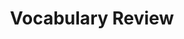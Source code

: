 ---
title: Vocabulary Review

source:
- title: Common Core Basics
  subject: Social Studies
  chapter: 1
  toc_type: Lesson Review
  toc_number: 1.2
  pages: 26 - 31
  
questions:
  - number: 1
    text: >
      The Bill of Rights __________ certain rights and liberties to US citizens.
    choice:
      - option: category
      - option: checks and balances
      - option: guarantee
      - option: paraphrase
      - option: separation of powers
    answer: 
      - option: guarantee
  - number: 2
    text: >
      The __________ means that no one branch of government has all the authority.
    choice:
      - option: category
      - option: checks and balances
      - option: guarantee
      - option: paraphrase
      - option: separation of powers
    answer: 
      - option: separation of powers
  - number: 3
    text: >
      The president's vetoing a bill passed by Congress is an example of __________.
    choice:
      - option: category
      - option: checks and balances
      - option: guarantee
      - option: paraphrase
      - option: separation of powers
    answer: 
      - option: checks and balances
  - number: 4
    text: >
      Voting rights, powers of state and national governments, and functions of government are __________ of amendments made to change the Constitution.
    choice:
      - option: category
      - option: checks and balances
      - option: guarantee
      - option: paraphrase
      - option: separation of powers
    answer: 
      - option: category

layout: cc_review
---